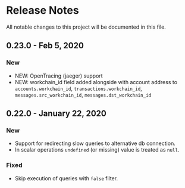 # Release Notes
All notable changes to this project will be documented in this file.

## 0.23.0 - Feb 5, 2020

### New
- NEW: OpenTracing (jaeger) support
- NEW: workchain_id field added alongside with account address to `accounts.workchain_id`, `transactions.workchain_id`, `messages.src_workchain_id`, `messages.dst_workchain_id`

## 0.22.0 - January 22, 2020

### New
- Support for redirecting slow queries to alternative db connection.
- In scalar operations `undefined` (or missing) value is treated as `null`.

### Fixed
- Skip execution of queries with `false` filter.
